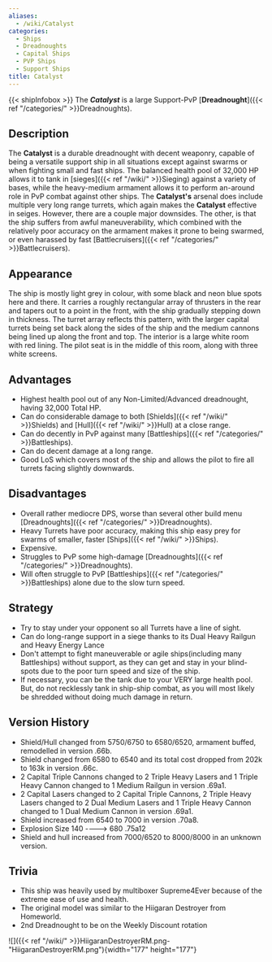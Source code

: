 ```yaml
---
aliases:
  - /wiki/Catalyst
categories:
  - Ships
  - Dreadnoughts
  - Capital Ships
  - PVP Ships
  - Support Ships
title: Catalyst
---
```


{{< shipInfobox >}} The **_Catalyst_** is a large Support-PvP [**Dreadnought**]({{< ref "/categories/" >}}Dreadnoughts).

## Description

The **Catalyst** is a durable dreadnought with decent weaponry, capable of being a versatile support ship in all situations except against swarms or when fighting small and fast ships. The balanced health pool of 32,000 HP allows it to tank in [sieges]({{< ref "/wiki/" >}}Sieging) against a variety of bases, while the heavy-medium armament allows it to perform an-around role in PvP combat against other ships. The **Catalyst's** arsenal does include multiple very long range turrets, which again makes the **Catalyst** effective in seiges. However, there are a couple major downsides. The other, is that the ship suffers from awful maneuverability, which combined with the relatively poor accuracy on the armament makes it prone to being swarmed, or even harassed by fast [Battlecruisers]({{< ref "/categories/" >}}Battlecruisers).

## Appearance

The ship is mostly light grey in colour, with some black and neon blue spots here and there. It carries a roughly rectangular array of thrusters in the rear and tapers out to a point in the front, with the ship gradually stepping down in thickness. The turret array reflects this pattern, with the larger capital turrets being set back along the sides of the ship and the medium cannons being lined up along the front and top. The interior is a large white room with red lining. The pilot seat is in the middle of this room, along with three white screens.

## Advantages

- Highest health pool out of any Non-Limited/Advanced dreadnought, having 32,000 Total HP.
- Can do considerable damage to both [Shields]({{< ref "/wiki/" >}}Shields) and [Hull]({{< ref "/wiki/" >}}Hull) at a close range.
- Can do decently in PvP against many [Battleships]({{< ref "/categories/" >}}Battleships).
- Can do decent damage at a long range.
- Good LoS which covers most of the ship and allows the pilot to fire all turrets facing slightly downwards.

## Disadvantages

- Overall rather mediocre DPS, worse than several other build menu [Dreadnoughts]({{< ref "/categories/" >}}Dreadnoughts).
- Heavy Turrets have poor accuracy, making this ship easy prey for swarms of smaller, faster [Ships]({{< ref "/wiki/" >}}Ships).
- Expensive.
- Struggles to PvP some high-damage [Dreadnoughts]({{< ref "/categories/" >}}Dreadnoughts).
- Will often struggle to PvP [Battleships]({{< ref "/categories/" >}}Battleships) alone due to the slow turn speed.

## Strategy

- Try to stay under your opponent so all Turrets have a line of sight.
- Can do long-range support in a siege thanks to its Dual Heavy Railgun and Heavy Energy Lance
- Don't attempt to fight maneuverable or agile ships(including many Battleships) without support, as they can get and stay in your blind-spots due to the poor turn speed and size of the ship.
- If necessary, you can be the tank due to your VERY large health pool. But, do not recklessly tank in ship-ship combat, as you will most likely be shredded without doing much damage in return.

## Version History

- Shield/Hull changed from 5750/6750 to 6580/6520, armament buffed, remodelled in version .66b.
- Shield changed from 6580 to 6540 and its total cost dropped from 202k to 163k in version .66c.
- 2 Capital Triple Cannons changed to 2 Triple Heavy Lasers and 1 Triple Heavy Cannon changed to 1 Medium Railgun in version .69a1.
- 2 Capital Lasers changed to 2 Capital Triple Cannons, 2 Triple Heavy Lasers changed to 2 Dual Medium Lasers and 1 Triple Heavy Cannon changed to 1 Dual Medium Cannon in version .69a1.
- Shield increased from 6540 to 7000 in version .70a8.
- Explosion Size 140 ----> 680 .75a12
- Shield and hull increased from 7000/6520 to 8000/8000 in an unknown version.

## Trivia

- This ship was heavily used by multiboxer Supreme4Ever because of the extreme ease of use and health.
- The original model was similar to the Hiigaran Destroyer from Homeworld.
- 2nd Dreadnought to be on the Weekly Discount rotation

![]({{< ref "/wiki/" >}}HiigaranDestroyerRM.png-"HiigaranDestroyerRM.png"){width="177" height="177"}
